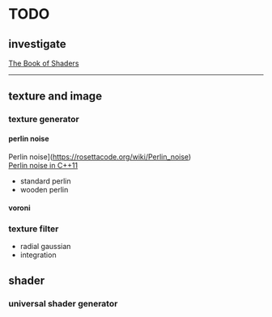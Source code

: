 # TODO

## investigate

[The Book of Shaders](https://thebookofshaders.com/)

---

## texture and image

### texture generator

#### perlin noise
  
Perlin noise](https://rosettacode.org/wiki/Perlin_noise)  
[Perlin noise in C++11](https://solarianprogrammer.com/2012/07/18/perlin-noise-cpp-11/)

- standard perlin
- wooden perlin

#### voroni

### texture filter

- radial gaussian
- integration

## shader

### universal shader generator